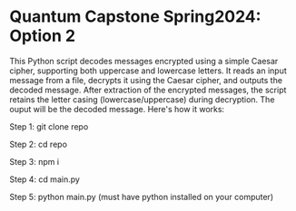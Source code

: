 # Quantum Capstone Spring2024: Option 2

This Python script decodes messages encrypted using a simple Caesar cipher, supporting both uppercase and lowercase letters. It reads an input message from a file, decrypts it using the Caesar cipher, and outputs the decoded message. After extraction of the encrypted messages, the script retains the letter casing (lowercase/uppercase) during decryption. The ouput will be the decoded message. Here's how it works: 

Step 1: git clone repo

Step 2: cd repo

Step 3: npm i 

Step 4: cd main.py

Step 5: python main.py (must have python installed on your computer)

